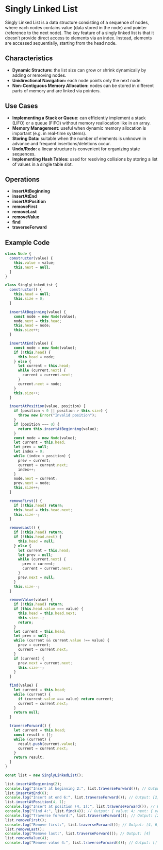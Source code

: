 # Singly Linked List

Singly Linked List is a data structure consisting of a sequence of nodes, where each nodes contains value (data stored in the node) and pointer (reference to the next node). The key feature of a singly linked list is that it doesn't provide direct access to elements via an index. Instead, elements are accessed sequentially, starting from the head node.

## Characteristics

- **Dynamic Structure:** the list size can grow or shrink dynamically by adding or removing nodes.
- **Unidirectional Navigation:** each node points only the next node.
- **Non-Contiguous Memory Allocation:** nodes can be stored in different parts of memory and are linked via pointers.

## Use Cases

- **Implementing a Stack or Queue:** can efficiently implement a stack (LIFO) or a queue (FIFO) without memory reallocation like in an array.
- **Memory Management:** useful when dynamic memory allocation is important (e.g. in real-time systems).
- **Storing Data:** suitable when the number of elements is unknown in advance and frequent insertions/deletions occur.
- **Undo/Redo:** a linear structure is convenient for organizing state sequences.
- **Implementing Hash Tables:** used for resolving collisions by storing a list of values in a single table slot.

## Operations

- **insertAtBeginning**
- **insertAtEnd**
- **insertAtPosition**
- **removeFirst**
- **removeLast**
- **removeValue**
- **find**
- **traverseForward**

## Example Code

```js
class Node {
  constructor(value) {
    this.value = value;
    this.next = null;
  }
}

class SinglyLinkedList {
  constructor() {
    this.head = null;
    this.size = 0;
  }

  insertAtBeginning(value) {
    const node = new Node(value);
    node.next = this.head;
    this.head = node;
    this.size++;
  }

  insertAtEnd(value) {
    const node = new Node(value);
    if (!this.head) {
      this.head = node;
    } else {
      let current = this.head;
      while (current.next) {
        current = current.next;
      }
      current.next = node;
    }
    this.size++;
  }

  insertAtPosition(value, position) {
    if (position < 0 || position > this.size) {
      throw new Error("Invalid position");
    }
    if (position === 0) {
      return this.insertAtBeginning(value);
    }
    const node = new Node(value);
    let current = this.head;
    let prev = null;
    let index = 0;
    while (index < position) {
      prev = current;
      current = current.next;
      index++;
    }
    node.next = current;
    prev.next = node;
    this.size++;
  }

  removeFirst() {
    if (!this.head) return;
    this.head = this.head.next;
    this.size--;
  }

  removeLast() {
    if (!this.head) return;
    if (!this.head.next) {
      this.head = null;
    } else {
      let current = this.head;
      let prev = null;
      while (current.next) {
        prev = current;
        current = current.next;
      }
      prev.next = null;
    }
    this.size--;
  }

  removeValue(value) {
    if (!this.head) return;
    if (this.head.value === value) {
      this.head = this.head.next;
      this.size--;
      return;
    }
    let current = this.head;
    let prev = null;
    while (current && current.value !== value) {
      prev = current;
      current = current.next;
    }
    if (current) {
      prev.next = current.next;
      this.size--;
    }
  }

  find(value) {
    let current = this.head;
    while (current) {
      if (current.value === value) return current;
      current = current.next;
    }
    return null;
  }

  traverseForward() {
    let current = this.head;
    const result = [];
    while (current) {
      result.push(current.value);
      current = current.next;
    }
    return result;
  }
}

const list = new SinglyLinkedList();

list.insertAtBeginning(2);
console.log("Insert at beginning 2:", list.traverseForward()); // Output: [2]
list.insertAtEnd(6);
console.log("Insert at end 6:", list.traverseForward()); // Output: [2, 6]
list.insertAtPosition(4, 1);
console.log("Insert at position (4, 1):", list.traverseForward()); // Output: [2, 4, 6]
console.log("Find 4:", list.find(4)); // Output: { value: 4; next: { value: 6; next: null; }; }
console.log("Traverse forward:", list.traverseForward()); // Output: [2, 4, 6]
list.removeFirst();
console.log("Remove first:", list.traverseForward()); // Output: [4, 6]
list.removeLast();
console.log("Remove last:", list.traverseForward()); // Output: [4]
list.removeValue(4);
console.log("Remove value 4:", list.traverseForward(4)); // Output: []
```
